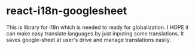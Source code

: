 # react-i18n-googlesheet
This is library for i18n which is needed to ready for globalization. I HOPE it can make easy translate languages by just inputing some translations. It saves google-sheet at user's drive and manage translations easily.
